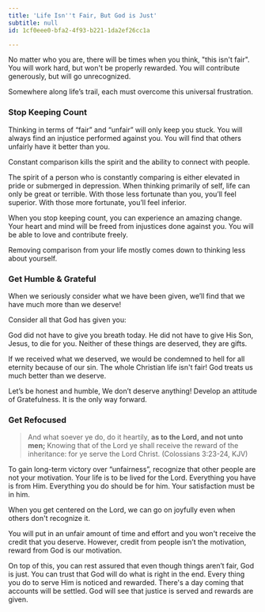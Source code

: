 ```yaml
---
title: 'Life Isn''t Fair, But God is Just'
subtitle: null
id: 1cf0eee0-bfa2-4f93-b221-1da2ef26cc1a

---
```

No matter who you are, there will be times when you think, "this isn't fair". You will work hard, but won't be properly rewarded. You will contribute generously, but will go unrecognized. 

Somewhere along life’s trail, each must overcome this universal frustration.

### Stop Keeping Count

Thinking in terms of “fair” and “unfair” will only keep you stuck. You will always find an injustice performed against you. You will find that others unfairly have it better than you. 

Constant comparison kills the spirit and the ability to connect with people.

The spirit of a person who is constantly comparing is either elevated in pride or submerged in depression. When thinking primarily of self, life can only be great or terrible. With those less fortunate than you, you’ll feel superior. With those more fortunate, you’ll feel inferior.

When you stop keeping count, you can experience an amazing change. Your heart and mind will be freed from injustices done against you. You will be able to love and contribute freely. 

Removing comparison from your life mostly comes down to thinking less about yourself.

### Get Humble & Grateful

When we seriously consider what we have been given, we’ll find that we have much more than we deserve!

Consider all that God has given you:

God did not have to give you breath today. He did not have to give His Son, Jesus, to die for you. Neither of these things are deserved, they are gifts.

If we received what we deserved, we would be condemned to hell for all eternity because of our sin. The whole Christian life isn't fair! God treats us much better than we deserve.

Let’s be honest and humble, We don’t deserve anything! Develop an attitude of Gratefulness. It is the only way forward.

### Get Refocused 

> And what soever ye do, do it heartily, **as to the Lord, and not unto men;** Knowing that of the Lord ye shall receive the reward of the inheritance: for ye serve the Lord Christ. (Colossians 3:23-24, KJV)

To gain long-term victory over “unfairness”, recognize that other people are not your motivation. Your life is to be lived for the Lord. Everything you have is from Him. Everything you do should be for him. Your satisfaction must be in him. 

When you get centered on the Lord, we can go on joyfully even when others don't recognize it. 

You will put in an unfair amount of time and effort and you won't receive the credit that you deserve. However, credit from people isn’t the motivation, reward from God is our motivation.

On top of this, you can rest assured that even though things aren’t fair, God is just. You can trust that God will do what is right in the end. Every thing you do to serve Him is noticed and rewarded. There's a day coming that accounts will be settled. God will see that justice is served and rewards are given.